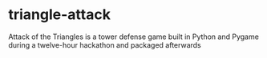 triangle-attack
===============

Attack of the Triangles is a tower defense game built in Python and Pygame during a twelve-hour hackathon and packaged afterwards
